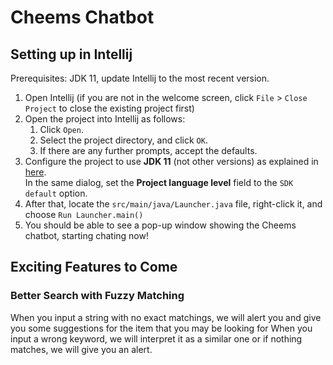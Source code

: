 # Cheems Chatbot
## Setting up in Intellij

Prerequisites: JDK 11, update Intellij to the most recent version.

1. Open Intellij (if you are not in the welcome screen, click `File` > `Close Project` to close the existing project first)
1. Open the project into Intellij as follows:
   1. Click `Open`.
   1. Select the project directory, and click `OK`.
   1. If there are any further prompts, accept the defaults.
1. Configure the project to use **JDK 11** (not other versions) as explained in [here](https://www.jetbrains.com/help/idea/sdk.html#set-up-jdk).<br>
   In the same dialog, set the **Project language level** field to the `SDK default` option.
3. After that, locate the `src/main/java/Launcher.java` file, right-click it, and choose `Run Launcher.main()` 
5. You should be able to see a pop-up window showing the Cheems chatbot, starting chating now!

## Exciting Features to Come
### Better Search with Fuzzy Matching
When you input a string with no exact matchings, we will alert you and give you some suggestions for the item that you may be looking for
When you input a wrong keyword, we will interpret it as a similar one or if nothing matches, we will give you an alert.